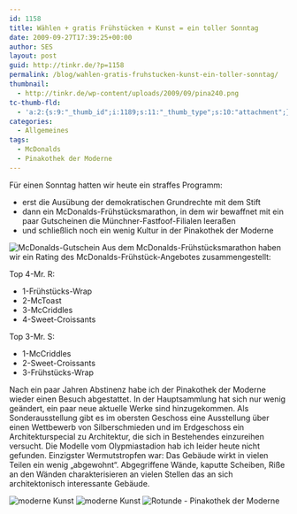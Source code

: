 ```yaml
---
id: 1158
title: Wählen + gratis Frühstücken + Kunst = ein toller Sonntag
date: 2009-09-27T17:39:25+00:00
author: SES
layout: post
guid: http://tinkr.de/?p=1158
permalink: /blog/wahlen-gratis-fruhstucken-kunst-ein-toller-sonntag/
thumbnail:
  - http://tinkr.de/wp-content/uploads/2009/09/pina240.png
tc-thumb-fld:
  - 'a:2:{s:9:"_thumb_id";i:1189;s:11:"_thumb_type";s:10:"attachment";}'
categories:
  - Allgemeines
tags:
  - McDonalds
  - Pinakothek der Moderne
---
```

Für einen Sonntag hatten wir heute ein straffes Programm:
- erst die Ausübung der demokratischen Grundrechte mit dem Stift
- dann ein McDonalds-Frühstücksmarathon, in dem wir bewaffnet mit ein paar Gutscheinen die Münchner-Fastfoof-Filialen leeraßen
- und schließlich noch ein wenig Kultur in der Pinakothek der Moderne

<img loading="lazy" src="/assets/2009/09/mcdonalds.png" alt="McDonalds-Gutschein" title="McDonalds-Gutschein"    srcset="/assets/2009/09/mcdonalds.png 606w, /assets/2009/09/mcdonalds-300x211.png 300w" sizes="(max-width: 606px) 100vw, 606px" />
Aus dem McDonalds-Frühstücksmarathon haben wir ein Rating des McDonalds-Frühstück-Angebotes zusammengestellt:

Top 4-Mr. R:

  * 1-Frühstücks-Wrap
  * 2-McToast
  * 3-McCriddles
  * 4-Sweet-Croissants

Top 3-Mr. S:

  * 1-McCriddles
  * 2-Sweet-Croissants
  * 3-Frühstücks-Wrap

Nach ein paar Jahren Abstinenz habe ich der Pinakothek der Moderne wieder einen Besuch abgestattet. In der Hauptsammlung hat sich nur wenig geändert, ein paar neue aktuelle Werke sind hinzugekommen. Als Sonderausstellung gibt es im obersten Geschoss eine Ausstellung über einen Wettbewerb von Silberschmieden und im Erdgeschoss ein Architekturspecial zu Architektur, die sich in Bestehendes einzureihen versucht. Die Modelle vom Olypmiastadion hab ich leider heute nicht gefunden. Einzigster Wermutstropfen war: Das Gebäude wirkt in vielen Teilen ein wenig &#8222;abgewohnt&#8220;. Abgegriffene Wände, kaputte Scheiben, Riße an den Wänden charakterisieren an vielen Stellen das an sich architektonisch interessante Gebäude.

<img loading="lazy" src="/assets/2009/09/IMG_0302.jpg" alt="moderne Kunst" title="moderne Kunst 1"    srcset="/assets/2009/09/IMG_0302.jpg 606w, /assets/2009/09/IMG_0302-300x225.jpg 300w" sizes="(max-width: 606px) 100vw, 606px" />
<img loading="lazy" src="/assets/2009/09/IMG_0294.jpg" alt="moderne Kunst" title="moderne Kunst 2"    srcset="/assets/2009/09/IMG_0294.jpg 606w, /assets/2009/09/IMG_0294-300x225.jpg 300w" sizes="(max-width: 606px) 100vw, 606px" />
<img loading="lazy" src="/assets/2009/09/IMG_0289.jpg" alt="Rotunde - Pinakothek der Moderne" title="Rotunde - Pinakothek der Moderne"    srcset="/assets/2009/09/IMG_0289.jpg 606w, /assets/2009/09/IMG_0289-225x300.jpg 225w" sizes="(max-width: 606px) 100vw, 606px" />
